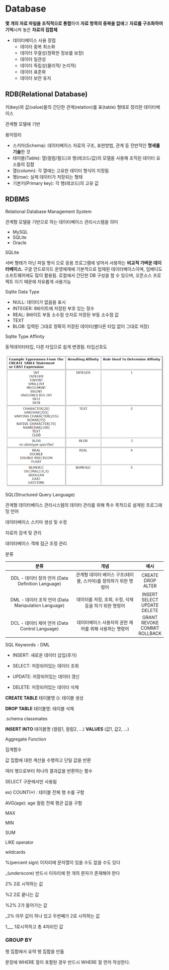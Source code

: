 # Database

**몇 개의 자료 파일을 조직적으로 통합**하여 **자료 항목의 중복을 없애**고 **자료를 구조화하여 기억**시켜 놓은 **자료의 집합체**

- 데이터베이스 사용 장점
  - 데이터 중복 최소화
  - 데이터 무결성(정확한 정보를 보장)
  - 데이터 일관성
  - 데이터 독립성(물리적/ 논리적)
  - 데이터 표준화
  - 데이터 보안 유지

## RDB(Relational Database)

키(key)와 값(value)들의 간단한 관계(relation)를 표(table) 형태로 정리한 데이터베이스

관계형 모델에 기반

용어정리

- 스키마(Schema): 데이터베이스 자료의 구조, 표현방법, 관계 등 전반적인 **명세를 기술**한 것
- 테이블(Table): 열(컬럼/필드)과 행(레코드/값)의 모델을 사용해 조직된 데이터 요소들의 집합
- 열(column): 각 열에는 고유한 데이터 형식이 지정됨
- 행(row): 실제 데이터가 저장되는 형태
- 기본키(Primary key): 각 행(레코드)의 고유 값

## RDBMS

Relational Database Management System

관계형 모델을 기반으로 하는 데이터베이스 관리시스템을 의미

- MySQL
- SQLite
- Oracle

SQLite

서버 형태가 아닌 파일 형식 으로 응용 프로그램에 넣어서 사용하는 **비교적 가벼운 데이터베이스**. 구글 안드로이드 운영체제에 기본적으로 탑재된 데이터베이스이며, 임베디도 소프트웨어에도 많이 활용됨. 로컬에서 간단한 DB 구성을 할 수 있으며, 오픈소스 프로젝트 이기 때문에 자유롭게 사용가능

Sqlite Data Type

- NULL: 데이터가 없음을 표시
- INTEGER: 8바이트에 저장된 부호 있는 정수
- REAL: 8바이트 부동 소수점 숫자로 저장된 부동 소수점 값
- TEXT
- BLOB: 입력된 그대로 정확히 저장된 데이터(별다른 타입 없이 그대로 저장)

Sqlite Type Affinity

동적데이터타입, 다른 타입으로 쉽게 변경됨. 타입선호도

![image-20220314091455463](Database.assets/image-20220314091455463.png)

SQL(Structured Query Language)

관계형 데이터베이스 관리시스템의 데이터 관리를 위해 특수 목적으로 설계된 프로그래밍 언어

데이터베이스 스키마 생성 및 수정

자료의 검색 및 관리

데이터베이스 객체 접근 조정 관리

분류

|                        분류                         |                             개념                             |                    예시                     |
| :-------------------------------------------------: | :----------------------------------------------------------: | :-----------------------------------------: |
|  DDL - 데이터 정의 언어 (Data Definition Language)  | 관계형 데이터 베이스  구조(테이블, 스키마)를 정의하기 위한 명령어 |         CREATE<br />DROP<br />ALTER         |
| DML - 데이터 조작 언어 (Data Manipulation Language) |    데이터를 저장, 조회, 수정, 삭제 등을 하기 위한 명령어     | INSERT<br />SELECT<br />UPDATE<br />DELETE  |
|   DCL - 데이터 제어 언어 (Data Control Language)    |    데이터베이스 사용자의 권한 제어를 위해 사용하는 명령어    | GRANT<br />REVOKE<br />COMMIT<br />ROLLBACK |

SQL Keywords - DML

- INSERT: 새로운 데이터 삽입(추가)

- SELECT: 저장되어있는 데이터 조회

- UPDATE: 저장되어있는 데이터 갱신

- DELETE: 저장되어있는 데이터 삭제



**CREATE TABLE** 테이블명 (): 테이블 생성

**DROP TABLE** 테이블명: 테이블 삭제

.schema classmates

**INSERT INTO** 테이블명 (컬럼1, 컬럼2, ...) **VALUES** (값1, 값2, ...)



Aggregate Function

집계함수

값 집합에 대한 계산을 수행하고 단일 값을 반환

여러 행으로부터 하나의 결과값을 반환하는 함수

SELECT 구문에서만 사용됨

ex) COUNT(*) : 테이블 전체 행 수를 구함

AVG(age): age 컬럼 전체 평균 값을 구함

MAX

MIN

SUM



LIKE operator

wildcards

%(percent sign) 이자리에 문자열이 있을 수도 없을 수도 있다

_(underscore) 반드시 이자리에 한 개의 문자가 존재해야 한다

2% 2로 시작하는 값

%2 2로 끝나는 값

%2% 2가 들어가는 값

_2% 아무 값이 하나 있고 두번째가 2로 시작하는 값

1___ 1로시작하고 총 4자리인 값



### GROUP BY

행 집합에서 요약 행 집합을 만듦

문장에 WHERE 절이 포함된 경우 반드시 WHERE 절 먼저 작성한다.
